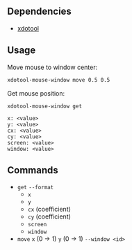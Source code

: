 Dependencies
------------

- [xdotool][]

Usage
-----

Move mouse to window center:

``` sh
xdotool-mouse-window move 0.5 0.5
```

Get mouse position:

```
xdotool-mouse-window get
```

```
x: <value>
y: <value>
cx: <value>
cy: <value>
screen: <value>
window: <value>
```

Commands
--------

- `get` `--format`
  - `x`
  - `y`
  - `cx` (coefficient)
  - `cy` (coefficient)
  - `screen`
  - `window`
- `move` `x` (0 → 1) `y` (0 → 1) `--window <id>`

[xdotool]: http://semicomplete.com/projects/xdotool
